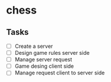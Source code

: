 # chess

## Tasks

- [ ] Create a server
- [ ] Design game rules server side
- [ ] Manage server request
- [ ] Game desing client side
- [ ] Manage request client to server side
